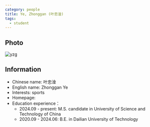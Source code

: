 ```yaml
---
category: people
title: Ye, Zhonggan (叶忠淦)
tags:
  - student
---
```


## Photo

![yzg](https://github.com/user-attachments/assets/ed05310e-9b91-4369-9122-1851f2f55d3c)

## Information

- Chinese name: 叶忠淦
- English name: Zhonggan Ye
- Interests: sports
- Homepage: 
- Education experience：
  - 2024.09 - present: M.S. candidate in University of Science and Technology of China
  - 2020.09 - 2024.06: B.E. in Dailian University of Technology
